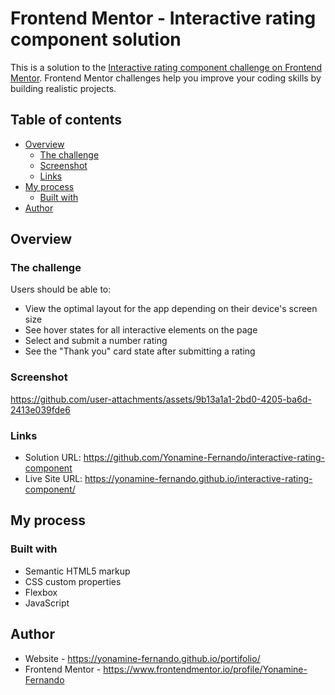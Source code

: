 # Frontend Mentor - Interactive rating component solution

This is a solution to the [Interactive rating component challenge on Frontend Mentor](https://www.frontendmentor.io/challenges/interactive-rating-component-koxpeBUmI). Frontend Mentor challenges help you improve your coding skills by building realistic projects. 

## Table of contents

- [Overview](#overview)
  - [The challenge](#the-challenge)
  - [Screenshot](#screenshot)
  - [Links](#links)
- [My process](#my-process)
  - [Built with](#built-with)
- [Author](#author)

## Overview

### The challenge

Users should be able to:

- View the optimal layout for the app depending on their device's screen size
- See hover states for all interactive elements on the page
- Select and submit a number rating
- See the "Thank you" card state after submitting a rating

### Screenshot

https://github.com/user-attachments/assets/9b13a1a1-2bd0-4205-ba6d-2413e039fde6

### Links

- Solution URL: https://github.com/Yonamine-Fernando/interactive-rating-component
- Live Site URL: https://yonamine-fernando.github.io/interactive-rating-component/

## My process

### Built with

- Semantic HTML5 markup
- CSS custom properties
- Flexbox
- JavaScript


## Author

- Website - https://yonamine-fernando.github.io/portifolio/
- Frontend Mentor - https://www.frontendmentor.io/profile/Yonamine-Fernando

